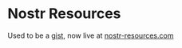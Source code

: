 # Nostr Resources

Used to be a [gist](https://gist.github.com/dergigi/1ee8dc7e3da4b6572ed785ab24bc9907/revisions), now live at [nostr-resources.com](https://nostr-resources.com)